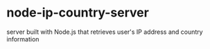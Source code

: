 # node-ip-country-server
 server built with Node.js that retrieves user's IP address and country information
